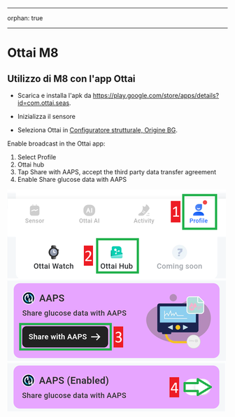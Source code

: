 - - -
orphan: true
- - -

# Ottai M8


## Utilizzo di M8 con l'app Ottai

-   Scarica e installa l'apk da <https://play.google.com/store/apps/details?id=com.ottai.seas>.

-   Inizializza il sensore

- Seleziona Ottai in [Configuratore strutturale, Origine BG](#Config-Builder-bg-source).

Enable broadcast in the Ottai app:

1. Select Profile
2. Ottai hub
3. Tap Share with AAPS, accept the third party data transfer agreement
4. Enable Share glucose data with AAPS

![Ottai](../images/Ottai.png)
